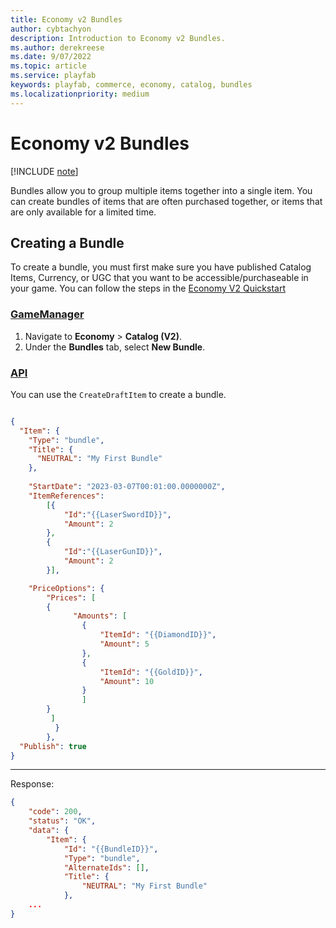 ```yaml
---
title: Economy v2 Bundles
author: cybtachyon
description: Introduction to Economy v2 Bundles.
ms.author: derekreese
ms.date: 9/07/2022
ms.topic: article
ms.service: playfab
keywords: playfab, commerce, economy, catalog, bundles
ms.localizationpriority: medium
---
```


# Economy v2 Bundles

[!INCLUDE [note](../../includes/_economy-release.md)]

Bundles allow you to group multiple items together into a single item. You can create bundles of items that are often purchased together, or items that are only available for a limited time.

## Creating a Bundle

To create a bundle, you must first make sure you have published Catalog Items, Currency, or UGC that you want to be accessible/purchaseable in your game. You can follow the steps in the [Economy V2 Quickstart](quickstart.md#step-3---publish-an-item-to-the-catalog)

### [GameManager](#tab/creating-bundle-game-manager)

1. Navigate to **Economy** > **Catalog (V2)**.
1. Under the **Bundles** tab, select **New Bundle**.

### [API](#tab/creating-bundle-api)

You can use the `CreateDraftItem` to create a bundle.

```json

{
  "Item": {
    "Type": "bundle",
    "Title": {
      "NEUTRAL": "My First Bundle"
    },
    
    "StartDate": "2023-03-07T00:01:00.0000000Z",
    "ItemReferences":
        [{
            "Id":"{{LaserSwordID}}",
            "Amount": 2
        }, 
        {
            "Id":"{{LaserGunID}}", 
            "Amount": 2
        }],

    "PriceOptions": {
        "Prices": [
        {
              "Amounts": [
                {
                    "ItemId": "{{DiamondID}}",
                    "Amount": 5
                },
                {
                    "ItemId": "{{GoldID}}",
                    "Amount": 10
                }
                ]
        }
         ]
          }
        },
  "Publish": true
}

```

***

Response:

```json
{
    "code": 200,
    "status": "OK",
    "data": {
        "Item": {
            "Id": "{{BundleID}}",
            "Type": "bundle",
            "AlternateIds": [],
            "Title": {
                "NEUTRAL": "My First Bundle"
            },
    ...
}
```
